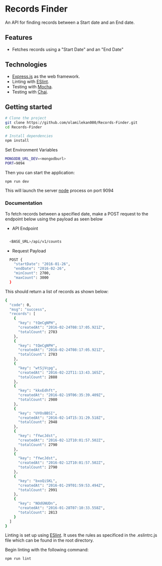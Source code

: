 # Records Finder

An API for finding records between a Start date and an End date.

## Features

- Fetches records using a "Start Date" and an "End Date"

## Technologies

- [Express.js](https://expressjs.com/) as the web framework.
- Linting with [ESlint](https://github.com/eslint/eslint/).
- Testing with [Mocha](https://mochajs.org/).
- Testing with [Chai](https://www.chaijs.com/).

## Getting started

```sh
# Clone the project
git clone https://github.com/olamilekan000/Records-Finder.git
cd Records-Finder

# Install dependencies
npm install

```

Set Environment Variables

```sh
MONGODB_URL_DEV=<mongodburl>
PORT=9094
```

Then you can start the application:

```sh
npm run dev
```

This will launch the server [node](https://nodejs.org/en/) process on port 9094

### Documentation

To fetch records between a specified date, make a POST request to the endpoint below using the payload as seen below

- API Endpoint

```sh

  <BASE_URL>/api/v1/counts

```

- Request Payload

```sh
  POST {
    "startDate": "2016-01-26", 
    "endDate": "2016-02-26", 
    "minCount": 2700, 
    "maxCount": 3000
  }
```

This should return a list of records as shown below:

```sh
{
  "code": 0,
  "msg": "success",
  "records": [
    {
      "key": "tQeCgNPH",
      "createdAt": "2016-02-24T08:17:05.921Z",
      "totalCount": 2783
    },
    {
      "key": "tQeCgNPH",
      "createdAt": "2016-02-24T08:17:05.921Z",
      "totalCount": 2783
    },
    {
      "key": "wtSjVcpg",
      "createdAt": "2016-02-22T11:13:43.165Z",
      "totalCount": 2888
    },
    {
      "key": "kkxEdhft",
      "createdAt": "2016-02-19T06:35:39.409Z",
      "totalCount": 2980
    },
    {
      "key": "UYOsBBSI",
      "createdAt": "2016-02-14T15:31:29.518Z",
      "totalCount": 2948
    },
    {
      "key": "fYwcJdst",
      "createdAt": "2016-02-12T10:01:57.502Z",
      "totalCount": 2790
    },
    {
      "key": "fYwcJdst",
      "createdAt": "2016-02-12T10:01:57.502Z",
      "totalCount": 2790
    },
    {
      "key": "bxoQiSKL",
      "createdAt": "2016-01-29T01:59:53.494Z",
      "totalCount": 2991
    },
    {
      "key": "NOdGNUDn",
      "createdAt": "2016-01-28T07:10:33.558Z",
      "totalCount": 2813
    }
  ]
}
```

Linting is set up using [ESlint](https://github.com/eslint/eslint/).
It uses the rules as specificed in the .eslintrc.js file which can be found in the
root directory.

Begin linting with the following command:

```sh
npm run lint
```
